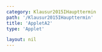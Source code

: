 ```yaml
---
category: Klausur2015IHaupttermin
path: '/Klausur2015IHaupttermin'
title: 'AppletA2'
type: 'Applet'

layout: nil
---
```

<script type="text/javascript" src="https://cdnjs.cloudflare.com/ajax/libs/jsxgraph/0.99.7/jsxgraphcore.js"></script>
<link type="text/css" href="https://cdnjs.cloudflare.com/ajax/libs/jsxgraph/0.99.6/jsxgraph.css"><link rel="stylesheet" type="text/css" href="//cdnjs.cloudflare.com/ajax/libs/jsxgraph/0.99.7/jsxgraph.css" />
<div id="0bda97f0-45bc-4afd-9a97-3e47ae40269b" class="jxgbox" style="width:500px; height:500px">
<script type="text/javascript">
(function(){
 const board = JXG.JSXGraph.initBoard('jxgbox', {
    							boundingbox: [-15, 15, 15, -15],
                  axis: true
              });

var phi = board.create('slider', [[1,8], [7,8], [0, 54, 90]], {name:'phi'});
             
var A = board.create('point', [function() { return 2*Math.sin(phi.Value() * Math.PI/180)-4; },
      function() { return 3*Math.sin(phi.Value() * Math.PI/180)-1; }], {visible:true, name:'A'});
var B = board.create('point', [-2,-3], {fixed:true});
var D = board.create('point', [2,3], {name:'D', fixed:true});
var C = board.create('point', [function() { return -2*Math.sin(phi.Value() * Math.PI/180)+4; },
      function() { return -3*Math.sin(phi.Value() * Math.PI/180)+1; }], {visible:true, name:'C'});

var AD = board.create('line', [A,D], {straightFirst:false, straightLast:false});
var AB = board.create('line', [A,B], {straightFirst:false, straightLast:false});
var CB = board.create('line', [C,B], {straightFirst:false, straightLast:false});
var CD = board.create('line', [C,D], {straightFirst:false, straightLast:false});
var O = board.create('point', [0,0], {visible:false});
var CD = board.create('line', [O,A], {straightFirst:false, straightLast:false, lastArrow:true, color:'green', strokewidth:3});

var f = x=> 3/2*x+5;
board.create('functiongraph', [f]);




})();
  
  </script>
  </div>
